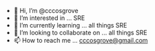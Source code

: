 - 👋 Hi, I’m @cccosgrove
- 👀 I’m interested in ... SRE
- 🌱 I’m currently learning ... all things SRE
- 💞️ I’m looking to collaborate on ... all things SRE
- 📫 How to reach me ... cccosgrove@gmail.com

<!---
cccosgrove/cccosgrove is a ✨ special ✨ repository because its `README.md` (this file) appears on your GitHub profile.
You can click the Preview link to take a look at your changes.
--->
